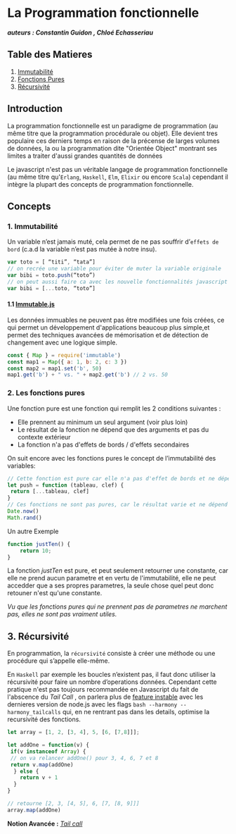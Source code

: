 # La Programmation fonctionnelle

***auteurs : Constantin Guidon , Chloé Echasseriau***  

## Table des Matieres
  1. [Immutabilité](#1-immutabilité)  
  2. [Fonctions Pures](#2-les-fonctions-pures)  
  3. [Récursivité](#3-récursivité)   

## Introduction

La programmation fonctionnelle est un paradigme de programmation (au même titre que la programmation procédurale ou objet). Elle devient tres populaire ces derniers temps en raison de la précense de larges volumes de données, la ou la programmation dite "Orientée Object" montrant ses limites a traiter d'aussi grandes quantités de données 

Le javascript n'est pas un véritable langage de programmation fonctionnelle (au même titre qu'`Erlang`, `Haskell`, `Elm`, `Elixir` ou encore `Scala`) cependant il intègre la plupart des concepts de programmation fonctionnelle.

## Concepts

### 1. Immutabilité

Un variable n’est jamais muté, cela permet de ne pas souffrir d’`effets de bord` (c.a.d la variable n’est pas mutée à notre insu).

```javascript
var toto = [ “titi”, “tata”]
// on recrée une variable pour éviter de muter la variable originale
var bibi = toto.push(“toto”)
// on peut aussi faire ca avec les nouvelle fonctionnalités javascript
var bibi = [...toto, “toto”]
```

#### 1.1 [Immutable.js](https://facebook.github.io/immutable-js/)

Les données immuables ne peuvent pas être modifiées une fois créées, ce qui permet un développement d'applications beaucoup plus simple,et permet des techniques avancées de mémorisation et de détection de changement avec une logique simple.

```javascript
const { Map } = require('immutable')
const map1 = Map({ a: 1, b: 2, c: 3 })
const map2 = map1.set('b', 50)
map1.get('b') + " vs. " + map2.get('b') // 2 vs. 50
```

### 2. Les fonctions pures

Une fonction pure est une fonction qui remplit les 2 conditions suivantes :

* Elle prennent au minimum un seul argument (voir plus loin)
* Le résultat de la fonction ne dépend que des arguments et pas du contexte extérieur
* La fonction n'a pas d'effets de bords / d'effets secondaires

On suit encore avec les fonctions pures le concept de l’immutabilité des variables:

```javascript
// Cette fonction est pure car elle n'a pas d'effet de bords et ne dépend de rien d'autre que ses arguments
let push = function (tableau, clef) {
 return [...tableau, clef]
}
// Ces fonctions ne sont pas pures, car le résultat varie et ne dépend pas des arguments
Date.now()
Math.rand()
```

Un autre Exemple 

```javascript
function justTen() {
    return 10;
}
```

La fonction *justTen* est pure, et peut seulement retourner une constante, car elle ne prend aucun parametre et en vertu de l'immutabilité, elle ne peut accedder que a ses propres parametres, la seule chose quel peut donc retouner n'est qu'une constante.

*Vu que les fonctions pures qui ne prennent pas de parametres ne marchent pas, elles ne sont pas vraiment utiles.*

## 3. Récursivité

En programmation, la `récursivité` consiste à créer une méthode ou une procédure qui s’appelle elle-même.

En `Haskell` par exemple les boucles n’existent pas, il faut donc utiliser la récursivité pour faire un nombre d’operations données.
Cependant cette pratique n'est pas toujours recommandée en Javascript du fait de l'abscence du *Tail Call* , on parlera plus de [feature instable](https://nodejs.org/en/docs/es6/) avec les dernieres version de node.js avec les flags ```bash --harmony --harmony_tailcalls``` qui, en ne rentrant pas dans les details, optimise la recursivité des fonctions.

```javascript
let array = [1, 2, [3, 4], 5, [6, [7,8]]];

let addOne = function(v) {
 if(v instanceof Array) {
 // on va relancer addOne() pour 3, 4, 6, 7 et 8
 return v.map(addOne)
  } else {
    return v + 1
  }
}

// retourne [2, 3, [4, 5], 6, [7, [8, 9]]]
array.map(addOne)
```

**Notion Avancée :**
[*Tail call*](http://benignbemine.github.io/2015/07/19/es6-tail-calls/)